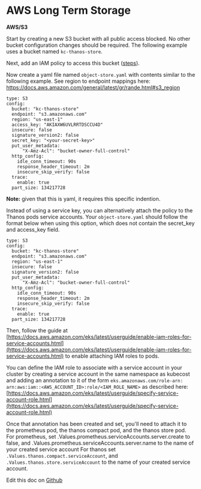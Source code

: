 AWS Long Term Storage
=====================

__AWS/S3__

Start by creating a new S3 bucket with all public access blocked. No other bucket configuration changes should be required. The following example uses a bucket named `kc-thanos-store`.

Next, add an IAM policy to access this bucket ([steps](https://github.com/kubecost/docs/blob/main/aws-service-account-thanos.md)).

Now create a yaml file named `object-store.yaml` with contents similar to the following example. See region to endpoint mappings here: <https://docs.aws.amazon.com/general/latest/gr/rande.html#s3_region>

```
type: S3
config:
  bucket: "kc-thanos-store"
  endpoint: "s3.amazonaws.com"
  region: "us-east-1"
  access_key: "AKIAXW6UVLRRTDSCCU4D"
  insecure: false
  signature_version2: false
  secret_key: "<your-secret-key>"
  put_user_metadata:
      "X-Amz-Acl": "bucket-owner-full-control"
  http_config:
    idle_conn_timeout: 90s
    response_header_timeout: 2m
    insecure_skip_verify: false
  trace:
    enable: true
  part_size: 134217728
```
**Note:** given that this is yaml, it requires this specific indention.

Instead of using a service key, you can alternatively attach the policy to the Thanos pods service accounts. Your `object-store.yaml` should follow the format below when using this option, which does not contain the secret_key and access_key field.

```
type: S3
config:
  bucket: "kc-thanos-store"
  endpoint: "s3.amazonaws.com"
  region: "us-east-1"
  insecure: false
  signature_version2: false
  put_user_metadata:
      "X-Amz-Acl": "bucket-owner-full-control"
  http_config:
    idle_conn_timeout: 90s
    response_header_timeout: 2m
    insecure_skip_verify: false
  trace:
    enable: true
  part_size: 134217728
```

Then, follow the guide at [https://docs.aws.amazon.com/eks/latest/userguide/enable-iam-roles-for-service-accounts.html](https://docs.aws.amazon.com/eks/latest/userguide/enable-iam-roles-for-service-accounts.html) to enable attaching IAM roles to pods.

You can define the IAM role to associate with a service account in your cluster by creating a service account in the same namespace as kubecost and adding an annotation to it of the form `eks.amazonaws.com/role-arn: arn:aws:iam::<AWS_ACCOUNT_ID>:role/<IAM_ROLE_NAME>`
as described here: [https://docs.aws.amazon.com/eks/latest/userguide/specify-service-account-role.html](https://docs.aws.amazon.com/eks/latest/userguide/specify-service-account-role.html)

Once that annotation has been created and set, you'll need to attach it to the prometheus pod, the thanos compact pod, and the thanos store pod.
For prometheus, set .Values.prometheus.serviceAccounts.server.create to false, and .Values.prometheus.serviceAccounts.server.name to the name of your created service account
For thanos set `.Values.thanos.compact.serviceAccount`, and `.Values.thanos.store.serviceAccount` to the name of your created service account.

Edit this doc on [Github](https://github.com/kubecost/docs/blob/main/long-term-storage-aws.md)

<!--- {"article":"4407595952151","section":"4402829036567","permissiongroup":"1500001277122"} --->